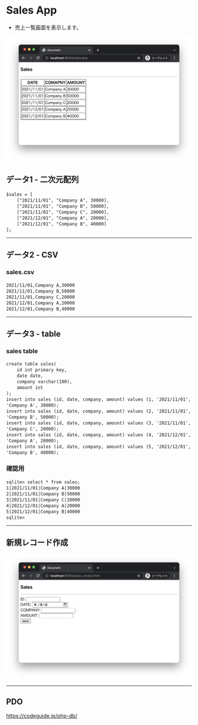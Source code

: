 # Sales App

* 売上一覧画面を表示します。

<img src="img/14.png" width="800px">

## データ1 - 二次元配列

```
$sales = [
    ["2021/11/01", "Company A", 30000],
    ["2021/11/01", "Company B", 50000], 
    ["2021/11/01", "Company C", 20000], 
    ["2021/12/01", "Company A", 20000], 
    ["2021/12/01", "Company B", 40000] 
];
```
---


## データ2 - CSV

### sales.csv

```
2021/11/01,Company A,30000
2021/11/01,Company B,50000
2021/11/01,Company C,20000
2021/12/01,Company A,20000
2021/12/01,Company B,40000
```

---

## データ3 - table

### sales table

```
create table sales(
    id int primary key,
    date date,
    company varchar(100),
    amount int
);
insert into sales (id, date, company, amount) values (1, '2021/11/01', 'Company A', 30000);
insert into sales (id, date, company, amount) values (2, '2021/11/01', 'Company B', 50000);
insert into sales (id, date, company, amount) values (3, '2021/11/01', 'Company C', 20000);
insert into sales (id, date, company, amount) values (4, '2021/12/01', 'Company A', 20000);
insert into sales (id, date, company, amount) values (5, '2021/12/01', 'Company B', 40000);
```

### 確認用

```
sqlite> select * from sales;
1|2021/11/01|Company A|30000
2|2021/11/01|Company B|50000
3|2021/11/01|Company C|20000
4|2021/12/01|Company A|20000
5|2021/12/01|Company B|40000
sqlite> 
```

---

## 新規レコード作成

<img src="img/15.png" width="800px">


---

## PDO

https://codeguide.jp/php-db/
